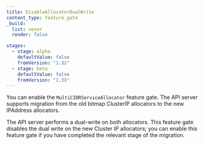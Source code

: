 ```yaml
---
title: DisableAllocatorDualWrite
content_type: feature_gate
_build:
  list: never
  render: false

stages:
  - stage: alpha
    defaultValue: false
    fromVersion: "1.31"
  - stage: beta
    defaultValue: false
    fromVersion: "1.33"
---
```

You can enable the `MultiCIDRServiceAllocator` feature gate. The API server supports migration
from the old bitmap ClusterIP allocators to the new IPAddress allocators.

The API server performs a dual-write on both allocators. This feature gate disables the dual write
on the new Cluster IP allocators; you can enable this feature gate if you have completed the
relevant stage of the migration.
